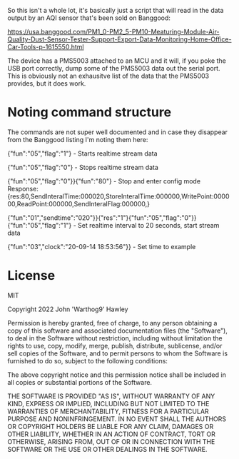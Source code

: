 So this isn't a whole lot, it's basically just a script that will read in the data output by an AQI sensor that's been sold on Banggood:

https://usa.banggood.com/PM1_0-PM2_5-PM10-Meaturing-Module-Air-Quality-Dust-Sensor-Tester-Support-Export-Data-Monitoring-Home-Office-Car-Tools-p-1615550.html

The device has a PMS5003 attached to an MCU and it will, if you poke the USB port correctly, dump some of the PMS5003 data out the serial port.  This is obviously
not an exhausitve list of the data that the PMS5003 provides, but it does work.

# Noting command structure

The commands are not super well documented and in case they disappear from the Banggood listing I'm noting them here:

{"fun":"05","flag":"1"} - Starts realtime stream data

{"fun":"05","flag":"0"} - Stops realtime stream data

{"fun":"05","flag":"0"}}{"fun":"80"} - Stop and enter config mode
Response: {res:80,SendInteralTime:000020,StoreInteralTime:000000,WritePoint:000000,ReadPoint:000000,SendInteralFlag:000000,}

{"fun":"01","sendtime":"020"}}{"res":"1"}{"fun":"05","flag":"0"}}{"fun":"05","flag":"1"} - Set realtime interval to 20 seconds, start stream data

{"fun":"03","clock":"20-09-14 18:53:56"}} - Set time to example

# License
MIT

Copyright 2022 John 'Warthog9' Hawley

Permission is hereby granted, free of charge, to any person obtaining a copy of this software and associated documentation files (the "Software"), to deal in the Software without restriction, including without limitation the rights to use, copy, modify, merge, publish, distribute, sublicense, and/or sell copies of the Software, and to permit persons to whom the Software is furnished to do so, subject to the following conditions:

The above copyright notice and this permission notice shall be included in all copies or substantial portions of the Software.

THE SOFTWARE IS PROVIDED "AS IS", WITHOUT WARRANTY OF ANY KIND, EXPRESS OR IMPLIED, INCLUDING BUT NOT LIMITED TO THE WARRANTIES OF MERCHANTABILITY, FITNESS FOR A PARTICULAR PURPOSE AND NONINFRINGEMENT. IN NO EVENT SHALL THE AUTHORS OR COPYRIGHT HOLDERS BE LIABLE FOR ANY CLAIM, DAMAGES OR OTHER LIABILITY, WHETHER IN AN ACTION OF CONTRACT, TORT OR OTHERWISE, ARISING FROM, OUT OF OR IN CONNECTION WITH THE SOFTWARE OR THE USE OR OTHER DEALINGS IN THE SOFTWARE.
